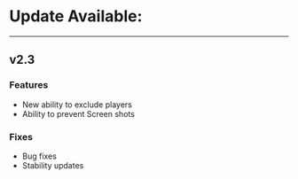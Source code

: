 # Update Available:
---

## v2.3
### Features
- New ability to exclude players
- Ability to prevent Screen shots
### Fixes
- Bug fixes
- Stability updates
